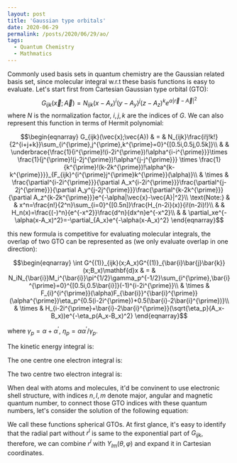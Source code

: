 ```yaml
---
layout: post
title: 'Gaussian type orbitals'
date: 2020-06-29
permalink: /posts/2020/06/29/ao/
tags: 
  - Quantum Chemistry
  - Mathmatics
---
```


Commonly used basis sets in quantum chemistry are the Gaussian related basis set, since molecular integral w.r.t these basis functions is easy to evaluate. Let's start first from Cartesian Gaussian type orbital (GTO):
$$G_{ijk}(\vec{x};\vec{A}) = N_{ijk}(x-A_x)^i(y-A_y)^j(z-A_z)^ke^{\alpha|\vec{r}-\vec{A}|^2}$$
where $N$ is the normalization factor, $i,j,k$ are the indices of $G$. We can also represent this function in terms of Hermit polynomial:


$$\begin{eqnarray}
G_{ijk}(\vec{x};\vec{A}) & = & N_{ijk}\frac{i!j!k!}{2^{i+j+k}}\sum_{i^{\prime},j^{\prime},k^{\prime}=0}^{[0.5i,0.5j,0.5k]}\\
& & \underbrace{\frac{1}{i^{\prime}!(i-2i^{\prime})!\alpha^{i-i^{\prime}}}\times \frac{1}{j^{\prime}!(j-2j^{\prime})!\alpha^{j-j^{\prime}}} \times \frac{1}{k^{\prime}!(k-2k^{\prime})!\alpha^{k-k^{\prime}}}}_{F_{ijk}^{i^{\prime}j^{\prime}k^{\prime}}(\alpha)}\\
& \times & \frac{\partial^{i-2i^{\prime}}}{\partial A_x^{i-2i^{\prime}}}\frac{\partial^{j-2j^{\prime}}}{\partial A_y^{j-2j^{\prime}}}\frac{\partial^{k-2k^{\prime}}}{\partial A_z^{k-2k^{\prime}}}e^{-\alpha|\vec{x}-\vec{A}|^2}\\
\text{Note:} & & x^n=\frac{n!}{2^n}\sum_{i=0}^{[0.5n]}\frac{H_{n-2i}(x)}{i!(n-2i)!}\\
& & H_n(x)=\frac{(-)^n}{e^{-x^2}}\frac{d^n}{dx^n}e^{-x^2}\\
& & \partial_xe^{-\alpha(x-A_x)^2}=-\partial_{A_x}e^{-\alpha(x-A_x)^2}
\end{eqnarray}$$


this new formula is competitive for evaluating molecular integrals, the overlap of two GTO can be represented as (we only evaluate overlap in one direction):

$$\begin{eqnarray}
\int G^{(1)}_{ijk}(x;A_x)G^{(1)}_{\bar{i}\bar{j}\bar{k}}(x;B_x)\mathbf{d}x & = & N_iN_{\bar{i}}M_i^{\bar{i}}\pi^{1/2}\gamma_p^{-1/2}\sum_{i^{\prime},\bar{i}^{\prime}=0}^{[0.5i,0.5\bar{i}]}(-1)^{i-2i^{\prime}}\\
& \times & F_{i}^{i^{\prime}}(\alpha)F_{\bar{i}}^{\bar{i}^{\prime}}(\alpha^{\prime})\eta_p^{0.5(i-2i^{\prime})+0.5(\bar{i}-2\bar{i}^{\prime})}\\
& \times & H_{i-2i^{\prime}+\bar{i}-2\bar{i}^{\prime}}(\sqrt{\eta_p}(A_x-B_x))e^{-\eta_p(A_x-B_x)^2}
\end{eqnarray}$$

where $\gamma_p=\alpha+\alpha^{\prime}$, $\eta_p=\alpha\alpha^{\prime}/\gamma_p$.

The kinetic energy integral is:

The one centre one electron integral is:

The two centre two electron integral is:

When deal with atoms and molecules, it'd be convinent to use electronic shell structure, with indices $n,l,m$ denote major, angular and magnetic quantum number, to connect those GTO indices with these quantum numbers, let's consider the solution of the following equation:

We call these functions spherical GTOs. At first glance, it's easy to identify that the radial part without $r^l$ is same to the exponential part of $G_{ijk}$, therefore, we can combine $r^l$ with $Y_{lm}(\theta,\varphi)$ and expand it in Cartesian coordinates.


